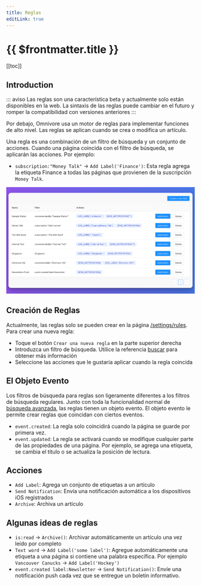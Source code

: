 ```yaml
---
title: Reglas
editLink: true
---
```


# {{ $frontmatter.title }}

[[toc]]

## Introduction

::: aviso Las reglas son una característica beta y actualmente solo están disponibles en la web. La sintaxis de las reglas puede cambiar en el futuro y romper la compatibilidad con versiones anteriores
:::

Por debajo, Omnivore usa un motor de reglas para implementar funciones de alto nivel. Las reglas se aplican cuando se crea o modifica un artículo.

Una regla es una combinación de un filtro de búsqueda y un conjunto de acciones. Cuando una página coincida con el filtro de búsqueda, se aplicarán las acciones. Por ejemplo:

- `subscription:"Money Talk"` -> `Add Label('Finance')`: Esta regla agrega la etiqueta Finance a todas las páginas que provienen de la suscripción `Money Talk`.

![Captura de pantalla de las reglas](./images/web-rules-001.png)

## Creación de Reglas

Actualmente, las reglas solo se pueden crear en la página [/settings/rules](https://omnivore.app/settings/rules). Para crear una nueva regla:

- Toque el botón `Crear una nueva regla` en la parte superior derecha
- Introduzca un filtro de búsqueda. Utilice la referencia [buscar](./search.md) para obtener más información
- Seleccione las acciones que le gustaría aplicar cuando la regla coincida

## El Objeto Evento

Los filtros de búsqueda para reglas son ligeramente diferentes a los filtros de búsqueda regulares. Junto con toda la funcionalidad normal de [búsqueda avanzada](./search.md), las reglas tienen un objeto evento. El objeto evento le permite crear reglas que coincidan con ciertos eventos.

- `event.created`: La regla solo coincidirá cuando la página se guarde por primera vez.
- `event.updated`: La regla se activará cuando se modifique cualquier parte de las propiedades de una página. Por ejemplo, se agrega una etiqueta, se cambia el título o se actualiza la posición de lectura.

## Acciones

- `Add Label`: Agrega un conjunto de etiquetas a un artículo
- `Send Notification`: Envía una notificación automática a los dispositivos iOS registrados
- `Archive`: Archiva un artículo

## Algunas ideas de reglas

- `is:read` -> `Archive()`: Archivar automáticamente un artículo una vez leído por completo
- `Text word` -> `Add Label('some label')`: Agregue automáticamente una etiqueta a una página si contiene una palabra específica. Por ejemplo `Vancouver Canucks` -> `Add Label('Hockey')`
- `event.created label:Newsletter` -> `Send Notification()`: Envíe una notificación push cada vez que se entregue un boletín informativo.
